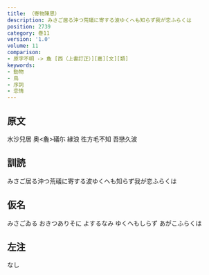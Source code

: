 ```yaml
---
title: （寄物陳思）
description: みさご居る沖つ荒礒に寄する波ゆくへも知らず我が恋ふらくは
position: 2739
category: 巻11
version: '1.0'
volume: 11
comparison:
- 原字不明 -> 麁 [西（上書訂正）][嘉][文][類]
keywords:
- 動物
- 鳥
- 序詞
- 恋情
---
```


## 原文

水沙兒居 奥<麁>礒尓 縁浪 徃方毛不知 吾戀久波

## 訓読

みさご居る沖つ荒礒に寄する波ゆくへも知らず我が恋ふらくは

## 仮名

みさごゐる おきつありそに よするなみ ゆくへもしらず あがこふらくは

## 左注

なし
